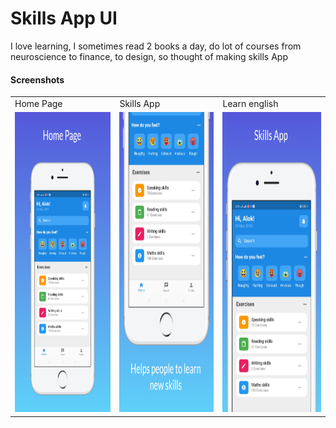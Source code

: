 # Skills App UI

I love learning, I sometimes read 2 books a day, do lot of courses from neuroscience to finance, to design, so thought of making skills App 


#### Screenshots

<table>
  <tr>
    <td>Home Page</td>
    <td>Skills App</td>
    <td>Learn english</td>
  </tr>
  <tr>
    <td><img src="screenshots/screen_3.png" width=270 height=480></td>
    <td><img src="screenshots/screen_2.png" width=270 height=480></td>
    <td><img src="screenshots/screen_1.png" width=270 height=480></td>
  </tr>
 </table>
